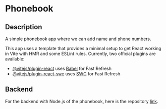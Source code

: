 # Phonebook

## Description 
A simple phonebook app where we can add name and phone numbers.

This app uses a template that provides a minimal setup to get React working in Vite with HMR and some ESLint rules. Currently, two official plugins are available:

- [@vitejs/plugin-react](https://github.com/vitejs/vite-plugin-react/blob/main/packages/plugin-react/README.md) uses [Babel](https://babeljs.io/) for Fast Refresh
- [@vitejs/plugin-react-swc](https://github.com/vitejs/vite-plugin-react-swc) uses [SWC](https://swc.rs/) for Fast Refresh


## Backend 
For the backend with Node.js of the phonebook, here is the repository [link](https://github.com/han-le11/phonebook-backend).